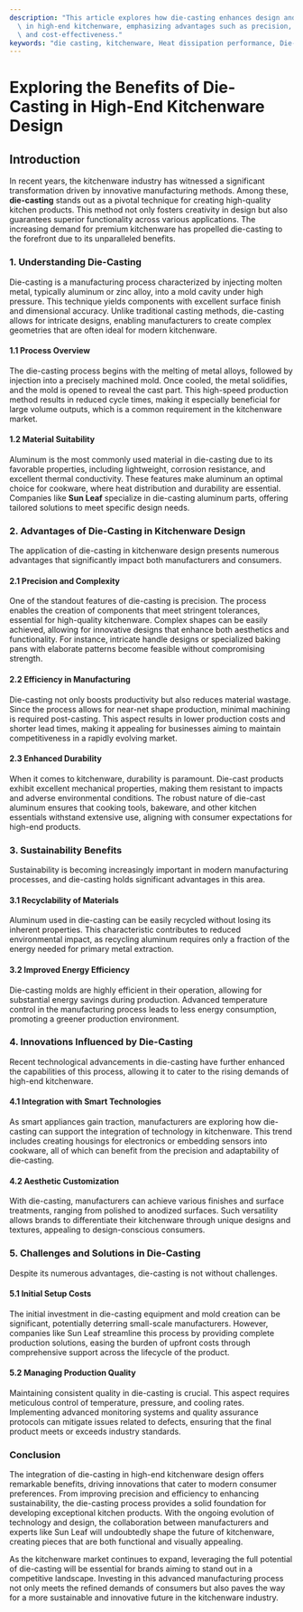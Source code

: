 ```yaml
---
description: "This article explores how die-casting enhances design and manufacturing efficiency\
  \ in high-end kitchenware, emphasizing advantages such as precision, durability,\
  \ and cost-effectiveness."
keywords: "die casting, kitchenware, Heat dissipation performance, Die-cast aluminum"
---
```

# Exploring the Benefits of Die-Casting in High-End Kitchenware Design

## Introduction

In recent years, the kitchenware industry has witnessed a significant transformation driven by innovative manufacturing methods. Among these, **die-casting** stands out as a pivotal technique for creating high-quality kitchen products. This method not only fosters creativity in design but also guarantees superior functionality across various applications. The increasing demand for premium kitchenware has propelled die-casting to the forefront due to its unparalleled benefits.

### 1. Understanding Die-Casting

Die-casting is a manufacturing process characterized by injecting molten metal, typically aluminum or zinc alloy, into a mold cavity under high pressure. This technique yields components with excellent surface finish and dimensional accuracy. Unlike traditional casting methods, die-casting allows for intricate designs, enabling manufacturers to create complex geometries that are often ideal for modern kitchenware.

#### 1.1 Process Overview

The die-casting process begins with the melting of metal alloys, followed by injection into a precisely machined mold. Once cooled, the metal solidifies, and the mold is opened to reveal the cast part. This high-speed production method results in reduced cycle times, making it especially beneficial for large volume outputs, which is a common requirement in the kitchenware market.

#### 1.2 Material Suitability

Aluminum is the most commonly used material in die-casting due to its favorable properties, including lightweight, corrosion resistance, and excellent thermal conductivity. These features make aluminum an optimal choice for cookware, where heat distribution and durability are essential. Companies like **Sun Leaf** specialize in die-casting aluminum parts, offering tailored solutions to meet specific design needs.

### 2. Advantages of Die-Casting in Kitchenware Design

The application of die-casting in kitchenware design presents numerous advantages that significantly impact both manufacturers and consumers. 

#### 2.1 Precision and Complexity

One of the standout features of die-casting is precision. The process enables the creation of components that meet stringent tolerances, essential for high-quality kitchenware. Complex shapes can be easily achieved, allowing for innovative designs that enhance both aesthetics and functionality. For instance, intricate handle designs or specialized baking pans with elaborate patterns become feasible without compromising strength.

#### 2.2 Efficiency in Manufacturing

Die-casting not only boosts productivity but also reduces material wastage. Since the process allows for near-net shape production, minimal machining is required post-casting. This aspect results in lower production costs and shorter lead times, making it appealing for businesses aiming to maintain competitiveness in a rapidly evolving market.

#### 2.3 Enhanced Durability

When it comes to kitchenware, durability is paramount. Die-cast products exhibit excellent mechanical properties, making them resistant to impacts and adverse environmental conditions. The robust nature of die-cast aluminum ensures that cooking tools, bakeware, and other kitchen essentials withstand extensive use, aligning with consumer expectations for high-end products.

### 3. Sustainability Benefits

Sustainability is becoming increasingly important in modern manufacturing processes, and die-casting holds significant advantages in this area.

#### 3.1 Recyclability of Materials

Aluminum used in die-casting can be easily recycled without losing its inherent properties. This characteristic contributes to reduced environmental impact, as recycling aluminum requires only a fraction of the energy needed for primary metal extraction.

#### 3.2 Improved Energy Efficiency

Die-casting molds are highly efficient in their operation, allowing for substantial energy savings during production. Advanced temperature control in the manufacturing process leads to less energy consumption, promoting a greener production environment.

### 4. Innovations Influenced by Die-Casting

Recent technological advancements in die-casting have further enhanced the capabilities of this process, allowing it to cater to the rising demands of high-end kitchenware.

#### 4.1 Integration with Smart Technologies

As smart appliances gain traction, manufacturers are exploring how die-casting can support the integration of technology in kitchenware. This trend includes creating housings for electronics or embedding sensors into cookware, all of which can benefit from the precision and adaptability of die-casting.

#### 4.2 Aesthetic Customization

With die-casting, manufacturers can achieve various finishes and surface treatments, ranging from polished to anodized surfaces. Such versatility allows brands to differentiate their kitchenware through unique designs and textures, appealing to design-conscious consumers.

### 5. Challenges and Solutions in Die-Casting

Despite its numerous advantages, die-casting is not without challenges. 

#### 5.1 Initial Setup Costs

The initial investment in die-casting equipment and mold creation can be significant, potentially deterring small-scale manufacturers. However, companies like Sun Leaf streamline this process by providing complete production solutions, easing the burden of upfront costs through comprehensive support across the lifecycle of the product.

#### 5.2 Managing Production Quality

Maintaining consistent quality in die-casting is crucial. This aspect requires meticulous control of temperature, pressure, and cooling rates. Implementing advanced monitoring systems and quality assurance protocols can mitigate issues related to defects, ensuring that the final product meets or exceeds industry standards.

### Conclusion

The integration of die-casting in high-end kitchenware design offers remarkable benefits, driving innovations that cater to modern consumer preferences. From improving precision and efficiency to enhancing sustainability, the die-casting process provides a solid foundation for developing exceptional kitchen products. With the ongoing evolution of technology and design, the collaboration between manufacturers and experts like Sun Leaf will undoubtedly shape the future of kitchenware, creating pieces that are both functional and visually appealing.

As the kitchenware market continues to expand, leveraging the full potential of die-casting will be essential for brands aiming to stand out in a competitive landscape. Investing in this advanced manufacturing process not only meets the refined demands of consumers but also paves the way for a more sustainable and innovative future in the kitchenware industry.
